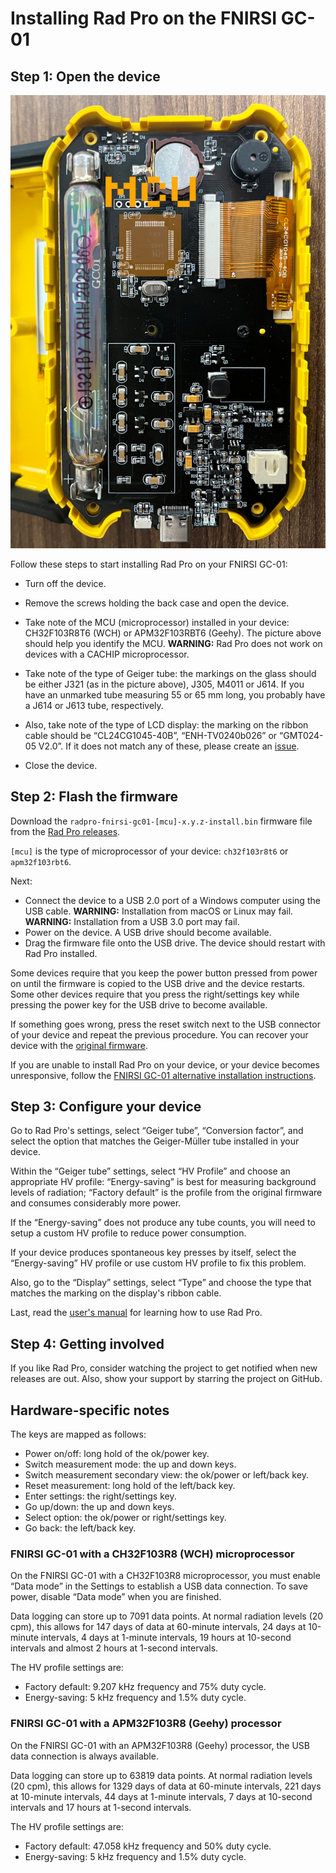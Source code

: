 # Installing Rad Pro on the FNIRSI GC-01

## Step 1: Open the device

![FNIRSI GC-01 circuit board types](img/gc-01-board-type.jpg)

Follow these steps to start installing Rad Pro on your FNIRSI GC-01:

* Turn off the device.
* Remove the screws holding the back case and open the device.
* Take note of the MCU (microprocessor) installed in your device: CH32F103R8T6 (WCH) or APM32F103RBT6 (Geehy). The picture above should help you identify the MCU. **WARNING:** Rad Pro does not work on devices with a CACHIP microprocessor.
* Take note of the type of Geiger tube: the markings on the glass should be either J321 (as in the picture above), J305, M4011 or J614. If you have an unmarked tube measuring 55 or 65 mm long, you probably have a J614 or J613 tube, respectively.
* Also, take note of the type of LCD display: the marking on the ribbon cable should be “CL24CG1045-40B”, “ENH-TV0240b026” or “GMT024-05 V2.0”. If it does not match any of these, please create an [issue](https://github.com/Gissio/radpro/issues).

* Close the device.

## Step 2: Flash the firmware

Download the `radpro-fnirsi-gc01-[mcu]-x.y.z-install.bin` firmware file from the [Rad Pro releases](https://github.com/Gissio/radpro/releases).

`[mcu]` is the type of microprocessor of your device: `ch32f103r8t6` or `apm32f103rbt6`.

Next:

* Connect the device to a USB 2.0 port of a Windows computer using the USB cable. **WARNING:** Installation from macOS or Linux may fail. **WARNING:** Installation from a USB 3.0 port may fail.
* Power on the device. A USB drive should become available.
* Drag the firmware file onto the USB drive. The device should restart with Rad Pro installed.

Some devices require that you keep the power button pressed from power on until the firmware is copied to the USB drive and the device restarts. Some other devices require that you press the right/settings key while pressing the power key for the USB drive to become available.

If something goes wrong, press the reset switch next to the USB connector of your device and repeat the previous procedure. You can recover your device with the [original firmware](firmware).

If you are unable to install Rad Pro on your device, or your device becomes unresponsive, follow the [FNIRSI GC-01 alternative installation instructions](install-stlink.md).

## Step 3: Configure your device

Go to Rad Pro's settings, select “Geiger tube”, “Conversion factor”, and select the option that matches the Geiger-Müller tube installed in your device.

Within the “Geiger tube” settings, select “HV Profile” and choose an appropriate HV profile: “Energy-saving” is best for measuring background levels of radiation; “Factory default” is the profile from the original firmware and consumes considerably more power.

If the “Energy-saving” does not produce any tube counts, you will need to setup a custom HV profile to reduce power consumption.

If your device produces spontaneous key presses by itself, select the “Energy-saving” HV profile or use custom HV profile to fix this problem.

Also, go to the “Display” settings, select “Type” and choose the type that matches the marking on the display's ribbon cable.

Last, read the [user's manual](../../users.md) for learning how to use Rad Pro.

## Step 4: Getting involved

If you like Rad Pro, consider watching the project to get notified when new releases are out. Also, show your support by starring the project on GitHub.

## Hardware-specific notes

The keys are mapped as follows:

  * Power on/off: long hold of the ok/power key.
  * Switch measurement mode: the up and down keys.
  * Switch measurement secondary view: the ok/power or left/back key.
  * Reset measurement: long hold of the left/back key.
  * Enter settings: the right/settings key.
  * Go up/down: the up and down keys.
  * Select option: the ok/power or right/settings key.
  * Go back: the left/back key.

### FNIRSI GC-01 with a CH32F103R8 (WCH) microprocessor

On the FNIRSI GC-01 with a CH32F103R8 microprocessor, you must enable “Data mode” in the Settings to establish a USB data connection. To save power, disable “Data mode” when you are finished.

Data logging can store up to 7091 data points. At normal radiation levels (20 cpm), this allows for 147 days of data at 60-minute intervals, 24 days at 10-minute intervals, 4 days at 1-minute intervals, 19 hours at 10-second intervals and almost 2 hours at 1-second intervals.

The HV profile settings are:

* Factory default: 9.207 kHz frequency and 75% duty cycle.
* Energy-saving: 5 kHz frequency and 1.5% duty cycle.

### FNIRSI GC-01 with a APM32F103R8 (Geehy) processor

On the FNIRSI GC-01 with an APM32F103R8 (Geehy) processor, the USB data connection is always available. 

Data logging can store up to 63819 data points. At normal radiation levels (20 cpm), this allows for 1329 days of data at 60-minute intervals, 221 days at 10-minute intervals, 44 days at 1-minute intervals, 7 days at 10-second intervals and 17 hours at 1-second intervals.

The HV profile settings are:

* Factory default: 47.058 kHz frequency and 50% duty cycle.
* Energy-saving: 5 kHz frequency and 1.5% duty cycle.
